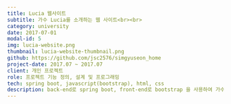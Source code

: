 ```yaml
---
title: Lucia 웹사이트
subtitle: 가수 Lucia를 소개하는 웹 사이트<br><br>
category: university
date: 2017-07-01
modal-id: 5
img: lucia-website.png
thumbnail: lucia-website-thumbnail.png
github: https://github.com/jsc2576/simgyuseon_home
project-date: 2017.07 ~ 2017.07
client: 개인 프로젝트
role: 프로젝트 기능 정의, 설계 및 프로그래밍
tech: spring boot, javascript(bootstrap), html, css
description: back-end로 spring boot, front-end로 bootstrap 을 사용하여 가수 Lucia를 소개하는 사이트를 제작하였습니다.<br>해당 프로젝트로 spring boot를 이용한 웹 서비스 기초를 익히고, front-end로 사용한 bootstrap, html, css에 대해서 더 높은 이해를 가지게 되었습니다.<br>해당 사이트는 저작권 문제로 인해 서비스가 불가합니다.
---
```

